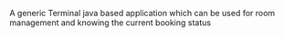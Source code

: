 A generic Terminal java based application which can be used for room management and knowing the current booking status
